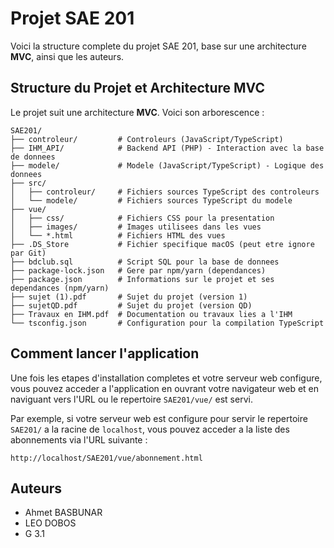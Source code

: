 # Projet SAE 201

Voici la structure complete du projet SAE 201, base sur une architecture **MVC**, ainsi que les auteurs.

## Structure du Projet et Architecture MVC

Le projet suit une architecture **MVC**. Voici son arborescence :

```
SAE201/
├── controleur/         # Controleurs (JavaScript/TypeScript)
├── IHM_API/            # Backend API (PHP) - Interaction avec la base de donnees
├── modele/             # Modele (JavaScript/TypeScript) - Logique des donnees
├── src/
│   ├── controleur/     # Fichiers sources TypeScript des controleurs
│   └── modele/         # Fichiers sources TypeScript du modele
├── vue/
│   ├── css/            # Fichiers CSS pour la presentation
│   ├── images/         # Images utilisees dans les vues
│   └── *.html          # Fichiers HTML des vues
├── .DS_Store           # Fichier specifique macOS (peut etre ignore par Git)
├── bdclub.sql          # Script SQL pour la base de donnees
├── package-lock.json   # Gere par npm/yarn (dependances)
├── package.json        # Informations sur le projet et ses dependances (npm/yarn)
├── sujet (1).pdf       # Sujet du projet (version 1)
├── sujetQD.pdf         # Sujet du projet (version QD)
├── Travaux en IHM.pdf  # Documentation ou travaux lies a l'IHM
└── tsconfig.json       # Configuration pour la compilation TypeScript
```

## Comment lancer l'application

Une fois les etapes d'installation completes et votre serveur web configure, vous pouvez acceder a l'application en ouvrant votre navigateur web et en naviguant vers l'URL ou le repertoire `SAE201/vue/` est servi.

Par exemple, si votre serveur web est configure pour servir le repertoire `SAE201/` a la racine de `localhost`, vous pouvez acceder a la liste des abonnements via l'URL suivante :

```
http://localhost/SAE201/vue/abonnement.html
```

## Auteurs

*   Ahmet BASBUNAR
*   LEO DOBOS
*   G 3.1
